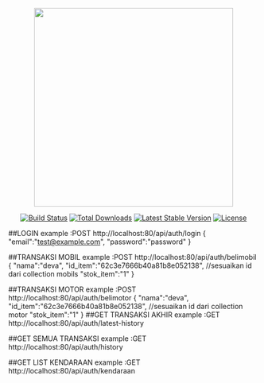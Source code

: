 <p align="center"><a href="https://laravel.com" target="_blank"><img src="https://raw.githubusercontent.com/laravel/art/master/logo-lockup/5%20SVG/2%20CMYK/1%20Full%20Color/laravel-logolockup-cmyk-red.svg" width="400"></a></p>

<p align="center">
<a href="https://travis-ci.org/laravel/framework"><img src="https://travis-ci.org/laravel/framework.svg" alt="Build Status"></a>
<a href="https://packagist.org/packages/laravel/framework"><img src="https://img.shields.io/packagist/dt/laravel/framework" alt="Total Downloads"></a>
<a href="https://packagist.org/packages/laravel/framework"><img src="https://img.shields.io/packagist/v/laravel/framework" alt="Latest Stable Version"></a>
<a href="https://packagist.org/packages/laravel/framework"><img src="https://img.shields.io/packagist/l/laravel/framework" alt="License"></a>
</p>

##LOGIN
example :POST http://localhost:80/api/auth/login
{
    "email":"test@example.com",
    "password":"password"
}

##TRANSAKSI MOBIL
example :POST http://localhost:80/api/auth/belimobil
{
    "nama":"deva",
    "id_item":"62c3e7666b40a81b8e052138", //sesuaikan id dari collection mobils
    "stok_item":"1"
}

##TRANSAKSI MOTOR
example :POST http://localhost:80/api/auth/belimotor
{
    "nama":"deva",
    "id_item":"62c3e7666b40a81b8e052138", //sesuaikan id dari collection motor
    "stok_item":"1"
}
##GET TRANSAKSI AKHIR
example :GET http://localhost:80/api/auth/latest-history

##GET SEMUA TRANSAKSI
example :GET http://localhost:80/api/auth/history

##GET LIST KENDARAAN
example :GET http://localhost:80/api/auth/kendaraan

